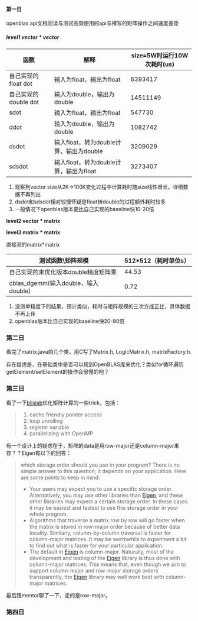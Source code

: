 #### **第一日**

openblas api文档阅读与测试高频使用的api与裸写的矩阵操作之间速度差距

##### level1 vector * vector

| 函数                 | 解释                                    | size=5W时运行10W次耗时(us) |
| -------------------- | --------------------------------------- | -------------------------- |
| 自己实现的float dot  | 输入为float，输出为float                | 6393417                    |
| 自己实现的double dot | 输入为double，输出为double              | 14511149                   |
| sdot                 | 输入为float，输出为float                | 547730                     |
| ddot                 | 输入为double，输出为double              | 1082742                    |
| dsdot                | 输入float，转为double计算，输出为double | 3209029                    |
| sdsdot               | 输入float，转为double计算，输出为float  | 3273407                    |

1. 观察到vector size从2K->100K变化过程中计算耗时随size线性增长，详细数据不再列出
2. dsdot和sdsdot相对较慢怀疑是float转double的过程额外耗时较多
3. 一般情况下openblas版本要比自己实现的baseline快10-20倍

**level2 vector * matrix**

**level3 matrix * matrix**

直接测的matrix*matrix

| 测试函数\矩阵规模                    | 512*512（耗时单位s） |
| ------------------------------------ | -------------------- |
| 自己实现的未优化版本double精度矩阵乘 | 44.53                |
| cblas_dgemm(输入double，输入double)  | 0.72                 |

1. 没测单精度下的结果，预计类似，耗时与矩阵规模的三次方成正比，具体数据不再上传
2. openblas版本比自己实现的baseline快20-80倍

### 第二日

看完了matrix.java的几个类，用C写了Matrix.h, LogicMatrix.h, matrixFactory.h.

存在疑虑是，在基础类中是否可以用到OpenBLAS库来优化？类似for循环遍历getElement/setElement的操作会很慢的吧？

### 第三日

看了一下[blislab](https://github.com/flame/blislab)优化矩阵计算的一些trick，包括：

> 1. cache friendly pointer access
> 2. loop unrolling
> 3. register variable
> 4. parallelizing with OpenMP

有一个设计上的疑虑在于，矩阵的data是用row-major还是column-major来存？？Eigen有以下的回答：

> which storage order should you use in your program? There is no simple answer to this question; it depends on your application. Here are some points to keep in mind:
>
> - Your users may expect you to use a specific storage order. Alternatively, you may use other libraries than [Eigen](https://eigen.tuxfamily.org/dox-devel/namespaceEigen.html), and these other libraries may expect a certain storage order. In these cases it may be easiest and fastest to use this storage order in your whole program.
> - Algorithms that traverse a matrix row by row will go faster when the matrix is stored in row-major order because of better data locality. Similarly, column-by-column traversal is faster for column-major matrices. It may be worthwhile to experiment a bit to find out what is faster for your particular application.
> - The default in [Eigen](https://eigen.tuxfamily.org/dox-devel/namespaceEigen.html) is column-major. Naturally, most of the development and testing of the [Eigen](https://eigen.tuxfamily.org/dox-devel/namespaceEigen.html) library is thus done with column-major matrices. This means that, even though we aim to support column-major and row-major storage orders transparently, the [Eigen](https://eigen.tuxfamily.org/dox-devel/namespaceEigen.html) library may well work best with column-major matrices.

最后跟mentor聊了一下，定的是row-major。

### 第四日

